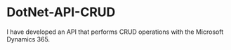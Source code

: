 # DotNet-API-CRUD
I have developed an API that performs CRUD operations with the Microsoft Dynamics 365.
